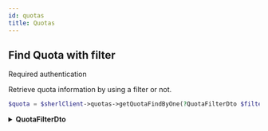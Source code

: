 ```yaml
---
id: quotas
title: Quotas
---
```


## Find Quota with filter

<span class="badge badge--warning">Required authentication</span>

Retrieve quota information by using a filter or not.

```php
$quota = $sherlClient->quotas->getQuotaFindByOne(?QuotaFilterDto $filter = null);
```

<details>
 <summary><b>QuotaFilterDto</b></summary>

|      Fields      |  Type   |      Required      |            Description            |
| :--------------: | :-----: | :----------------: | :-------------------------------: |
|     **page**     | integer |        :x:         |            Page number            |
| **itemsPerPage** | integer |        :x:         |     Number of items per page      |
|      **id**      | integer | :white_check_mark: |  Unique identifier for the quota  |
|     **uri**      | string  | :white_check_mark: |         Uri for the quota         |
|  **consumerId**  | string  | :white_check_mark: | Consumer ID associated with quota |
|   **ownerUri**   | string  | :white_check_mark: |      Owner Uri for the quota      |

<details>

This call returns a [QuotaDto](quotas-types#QuotaDto) object.
